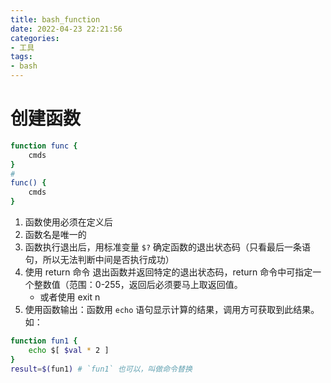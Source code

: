 ```yaml
---
title: bash_function
date: 2022-04-23 22:21:56
categories:
- 工具
tags:
- bash
---
```


# 创建函数

```bash
function func {
    cmds
}
#
func() {
    cmds
}

```
1. 函数使用必须在定义后
2. 函数名是唯一的
3. 函数执行退出后，用标准变量 `$?` 确定函数的退出状态码（只看最后一条语句，所以无法判断中间是否执行成功）
4. 使用 return 命令 退出函数并返回特定的退出状态码，return 命令中可指定一个整数值（范围：0-255，返回后必须要马上取返回值。
    - 或者使用 exit n
5. 使用函数输出：函数用 `echo` 语句显示计算的结果，调用方可获取到此结果。如：

```bash
function fun1 {
    echo $[ $val * 2 ]
}
result=$(fun1) # `fun1` 也可以，叫做命令替换
```